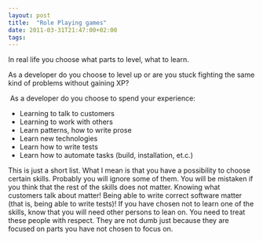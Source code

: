 ```yaml
---
layout: post
title:  "Role Playing games"
date: 2011-03-31T21:47:00+02:00
tags:
---
```


In real life you choose what parts to level, what to learn.

As a developer do you choose to level up or are you stuck fighting the same kind of problems without gaining XP?

 As a developer do you choose to spend your experience:

* Learning to talk to customers
* Learning to work with others
* Learn patterns, how to write prose
* Learn new technologies
* Learn how to write tests
* Learn how to automate tasks (build, installation, et.c.)

This is just a short list. What I mean is that you have a possibility to choose certain skills. Probably you will ignore some of them. You will be mistaken if you think that the rest of the skills does not matter. Knowing what customers talk about matter! Being able to write correct software matter (that is, being able to write tests)! If you have chosen not to learn one of the skills, know that you will need other persons to lean on. You need to treat these people with respect. They are not dumb just because they are focused on parts you have not chosen to focus on.
